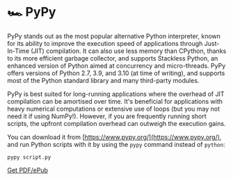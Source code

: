 # 🏎️ PyPy

PyPy stands out as the most popular alternative Python interpreter, known for its ability to improve the execution speed of applications through Just-In-Time (JIT) compilation. It can also use less memory than CPython, thanks to its more efficient garbage collector, and supports Stackless Python, an enhanced version of Python aimed at concurrency and micro-threads. PyPy offers versions of Python 2.7, 3.9, and 3.10 (at time of writing), and supports most of the Python standard library and many third-party modules.

PyPy is best suited for long-running applications where the overhead of JIT compilation can be amortised over time. It's beneficial for applications with heavy numerical computations or extensive use of loops (but you may not need it if using NumPy!). However, if you are frequently running short scripts, the upfront compilation overhead can outweigh the execution gains. 

You can download it from [https://www.pypy.org/](https://www.pypy.org/), and run Python scripts with it by using the `pypy` command instead of `python`:

```shell
pypy script.py
```


[Get PDF/ePub](https://makepythonfaster.gumroad.com/l/get)
